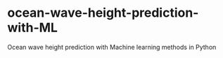 # ocean-wave-height-prediction-with-ML
Ocean wave height prediction with Machine learning methods in Python
